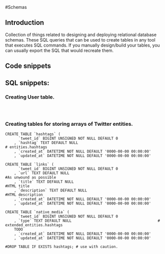 #Schemas

## Introduction

Collection of things related to designing and deploying relational database schemas. These SQL queries that can be used to create tables in any tool that executes SQL commands. If you manually design/build your tables, you can usually export the SQL that would recreate them.



## Code snippets







## SQL snippets:

### Creating User table.

```



```

### Creating tables for storing arrays of Twitter entities.

```
CREATE TABLE `hashtags` (
      `tweet_id` BIGINT UNSIGNED NOT NULL DEFAULT 0                  
    , `hashtag` TEXT DEFAULT NULL                                       # entities.hashtags
    , `created_at` DATETIME NOT NULL DEFAULT '0000-00-00 00:00:00'  
    , `updated_at` DATETIME NOT NULL DEFAULT '0000-00-00 00:00:00'  
```

```
CREATE TABLE `links` (
      `tweet_id` BIGINT UNSIGNED NOT NULL DEFAULT 0                  
    , `url` TEXT DEFAULT NULL                                            #As unwound as possible
    , `title` TEXT DEFAULT NULL                                          #HTML title  
    , `description` TEXT DEFAULT NULL                                    #HTML description          
    , `created_at` DATETIME NOT NULL DEFAULT '0000-00-00 00:00:00'  
    , `updated_at` DATETIME NOT NULL DEFAULT '0000-00-00 00:00:00'  
```

```
CREATE TABLE `native_media` (
      `tweet_id` BIGINT UNSIGNED NOT NULL DEFAULT 0                  
    , `type` TEXT DEFAULT NULL                                       # extended_entities.hashtags
    TODO
    , `created_at` DATETIME NOT NULL DEFAULT '0000-00-00 00:00:00'  
    , `updated_at` DATETIME NOT NULL DEFAULT '0000-00-00 00:00:00'  
```



```
#DROP TABLE IF EXISTS hashtags; # use with caution. 
```    
